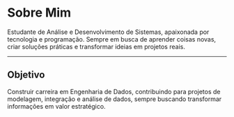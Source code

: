 # Sobre Mim

Estudante de Análise e Desenvolvimento de Sistemas, apaixonada por tecnologia e programação. Sempre em busca de aprender coisas novas, criar soluções práticas e transformar ideias em projetos reais.

---

## Objetivo
Construir carreira em Engenharia de Dados, contribuindo para projetos de modelagem, integração e análise de dados, sempre buscando transformar informações em valor estratégico.  
